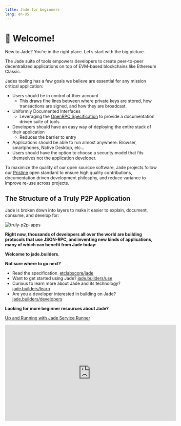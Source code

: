 ```yaml
---
title: Jade for beginners
lang: en-US
---
```


# 👋 Welcome!

New to Jade? You’re in the right place. Let’s start with the big picture.

The Jade suite of tools empowers developers to create peer-to-peer decentralized applications on top of EVM-based blockchains like Ethereum Classic.

Jades tooling has a few goals we believe are essential for any mission critical application:

- Users should be in control of thier account
    - This draws fine lines between where private keys are stored, how transactions are signed, and how they are broadcast.
- Uniformly Documented Interfaces
    - Leveraging the [OpenRPC Specification](https://open-rpc.org) to provide a documentation driven suite of tools
- Developers should have an easy way of deploying the entire stack of their application
    - Reduces the barrier to entry 
- Applications should be able to run almost anywhere. Browser, smartphones, Native Desktop, etc...
- Users should have the option to choose a security model that fits themselves not the application developer.

To maximize the quality of our open sourcce software, Jade projects follow our [Pristine](https://github.com/etclabscore/pristine) open standard to ensure high quality contributions, documentation driven development philosphy, and reduce variance to improve re-use across projects.


## The Structure of a Truly P2P Application

Jade is broken down into layers to make it easier to explain, document, consume, and develop for:

![truly-p2p-apps](https://cdn-images-1.medium.com/max/800/1*4VhB7PSRU64XXhLGeHKHIg.png)

**Right now, thousands of developers all over the world are building protocols that use JSON-RPC, and inventing new kinds of applications, many of which can benefit from Jade today:**

**Welcome to jade.builders.**

**Not sure where to go next?**

- Read the specification. [etclabscore/jade](https://github.com/etclabscore/jade)
- Want to get started using Jade? [jade.builders/use](/use/)
- Curious to learn more about Jade and its technology? [jade.builders/learn](/learn/)
- Are you a developer interested in building on Jade? [jade.builders/developers](/developers/)

**Looking for more beginner resources about Jade?**

[Up and Running with Jade Service Runner](https://www.youtube.com/watch?v=Y-Wdg1hgMls)
<iframe width="560" height="315" src="https://www.youtube-nocookie.com/embed/Y-Wdg1hgMls?start=94" frameborder="0" allow="accelerometer; autoplay; encrypted-media; gyroscope; picture-in-picture" allowfullscreen></iframe>